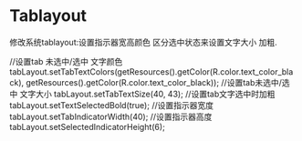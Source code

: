 # Tablayout
修改系统tablayout:设置指示器宽高颜色 区分选中状态来设置文字大小 加粗.

//设置tab 未选中/选中 文字颜色
 tabLayout.setTabTextColors(getResources().getColor(R.color.text_color_black), getResources().getColor(R.color.text_color_black));
 //设置tab未选中/选中 文字大小
tabLayout.setTabTextSize(40, 43);
//设置tab文字选中时加粗
tabLayout.setTextSelectedBold(true);
//设置指示器宽度
 tabLayout.setTabIndicatorWidth(40);
 //设置指示器高度
tabLayout.setSelectedIndicatorHeight(6);
